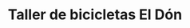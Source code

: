 ---
title: "Taller de bicicletas El Dón"
url: /valladolid/taller-de-bicicletas-el-don/
shop: bicicleta
---